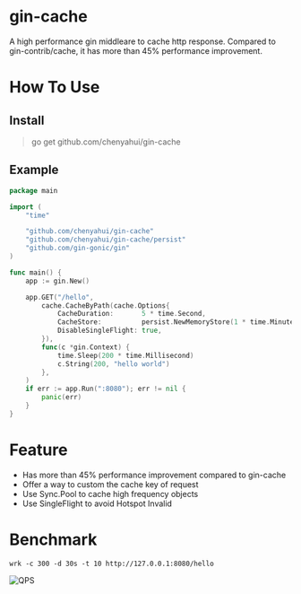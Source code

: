 # gin-cache
A high performance gin middleare to cache http response. Compared to gin-contrib/cache, it has more than 45% performance improvement.

# How To Use

## Install
> go get github.com/chenyahui/gin-cache

## Example
```go
package main

import (
	"time"

	"github.com/chenyahui/gin-cache"
	"github.com/chenyahui/gin-cache/persist"
	"github.com/gin-gonic/gin"
)

func main() {
	app := gin.New()

	app.GET("/hello",
		cache.CacheByPath(cache.Options{
			CacheDuration:       5 * time.Second,
			CacheStore:          persist.NewMemoryStore(1 * time.Minute),
			DisableSingleFlight: true,
		}),
		func(c *gin.Context) {
			time.Sleep(200 * time.Millisecond)
			c.String(200, "hello world")
		},
	)
	if err := app.Run(":8080"); err != nil {
		panic(err)
	}
}
```

# Feature
* Has more than 45% performance improvement compared to gin-cache
* Offer a way to custom the cache key of request
* Use Sync.Pool to cache high frequency objects
* Use SingleFlight to avoid Hotspot Invalid

# Benchmark
```
wrk -c 300 -d 30s -t 10 http://127.0.0.1:8080/hello
```

![QPS](https://www.cyhone.com/img/gin-cache/qps.png)

